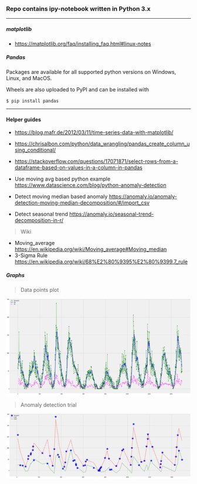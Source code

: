 
### Repo contains ipy-notebook written in Python 3.x
------------------------------------------

##### matplotlib
- https://matplotlib.org/faq/installing_faq.html#linux-notes


##### Pandas
Packages are available for all supported python versions on Windows, Linux, and MacOS.

Wheels are also uploaded to PyPI and can be installed with

```
$ pip install pandas
```
------------------

#### Helper guides
- https://blog.mafr.de/2012/03/11/time-series-data-with-matplotlib/
- https://chrisalbon.com/python/data_wrangling/pandas_create_column_using_conditional/
- https://stackoverflow.com/questions/17071871/select-rows-from-a-dataframe-based-on-values-in-a-column-in-pandas


- Use moving avg based python example https://www.datascience.com/blog/python-anomaly-detection
- Detect moving median based anomaly https://anomaly.io/anomaly-detection-moving-median-decomposition/#/import_csv
- Detect seasonal trend https://anomaly.io/seasonal-trend-decomposition-in-r/

> Wiki

- Moving_average https://en.wikipedia.org/wiki/Moving_average#Moving_median
- 3-Sigma Rule https://en.wikipedia.org/wiki/68%E2%80%9395%E2%80%9399.7_rule


##### Graphs
> Data points plot

![Data points plot](plot.png)

> Anomaly detection trial

![anomaly-detection](anomaly-x.png)
